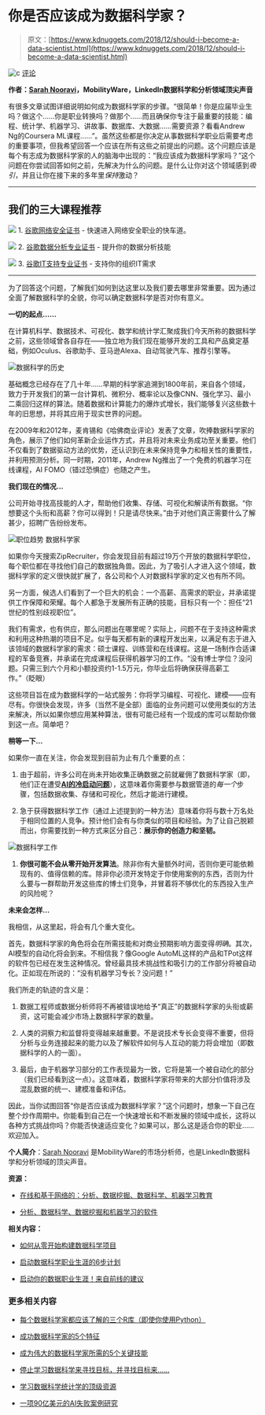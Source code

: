 # 你是否应该成为数据科学家？

> 原文：[https://www.kdnuggets.com/2018/12/should-i-become-a-data-scientist.html](https://www.kdnuggets.com/2018/12/should-i-become-a-data-scientist.html)

![c](../Images/3d9c022da2d331bb56691a9617b91b90.png) [评论](#comments)

**作者：[Sarah Nooravi](https://www.linkedin.com/in/snooravi/)，MobilityWare，LinkedIn数据科学和分析领域顶尖声音**

有很多文章试图详细说明如何成为数据科学家的步骤。“很简单！你是应届毕业生吗？做这个……你是职业转换吗？做那个……而且确保你专注于最重要的技能：编程、统计学、机器学习、讲故事、数据库、大数据……需要资源？看看Andrew Ng的Coursera ML课程……”。虽然这些都是你决定从事数据科学职业后需要考虑的重要事项，但我希望回答一个应该在所有这些之前提出的问题。这个问题应该是每个有志成为数据科学家的人的脑海中出现的：“我应该成为数据科学家吗？”这个问题在你尝试回答如何之前，先解决为什么的问题。是什么让你对这个领域感到*吸引*，并且让你在接下来的多年里*保持*激动？

* * *

## 我们的三大课程推荐

![](../Images/0244c01ba9267c002ef39d4907e0b8fb.png) 1\. [谷歌网络安全证书](https://www.kdnuggets.com/google-cybersecurity) - 快速进入网络安全职业的快车道。

![](../Images/e225c49c3c91745821c8c0368bf04711.png) 2\. [谷歌数据分析专业证书](https://www.kdnuggets.com/google-data-analytics) - 提升你的数据分析技能

![](../Images/0244c01ba9267c002ef39d4907e0b8fb.png) 3\. [谷歌IT支持专业证书](https://www.kdnuggets.com/google-itsupport) - 支持你的组织IT需求

* * *

为了回答这个问题，了解我们如何到达这里以及我们要去哪里非常重要。因为通过全面了解数据科学的全貌，你可以确定数据科学是否对你有意义。

**一切的起点……**

在计算机科学、数据技术、可视化、数学和统计学汇聚成我们今天所称的数据科学之前，这些领域曾各自存在——独立地为我们现在能够开发的工具和产品奠定基础，例如Oculus、谷歌助手、亚马逊Alexa、自动驾驶汽车、推荐引擎等。

![数据科学的历史](../Images/67faffe84165f34cd36acceb7764551a.png)

基础概念已经存在了几十年……早期的科学家追溯到1800年前，来自各个领域，致力于开发我们的第一台计算机、微积分、概率论以及像CNN、强化学习、最小二乘回归这样的算法。随着数据和计算能力的爆炸式增长，我们能够复兴这些数十年的旧思想，并将其应用于现实世界的问题。

在2009年和2012年，麦肯锡和《哈佛商业评论》发表了文章，吹捧数据科学家的角色，展示了他们如何革新企业运作方式，并且将对未来业务成功至关重要。他们不仅看到了数据驱动方法的优势，还认识到在未来保持竞争力和相关性的重要性，并利用预测分析。同一时期，2011年，Andrew Ng推出了一个免费的机器学习在线课程，AI FOMO（错过恐惧症）也随之产生。

**我们现在的情况…**

公司开始寻找高技能的人才，帮助他们收集、存储、可视化和解读所有数据。“你想要这个头衔和高薪？你可以得到！只是请尽快来。”由于对他们真正需要什么了解甚少，招聘广告纷纷发布。

![职位趋势 数据科学家](../Images/dd42a135b32d8cd990bb26fdc1c61eeb.png)

如果你今天搜索ZipRecruiter，你会发现目前有超过19万个开放的数据科学职位，每个职位都在寻找他们自己的数据独角兽。因此，为了吸引人才进入这个领域，数据科学家的定义很快就扩展了，各公司和个人对数据科学家的定义也有所不同。

另一方面，候选人们看到了一个巨大的机会：一个高薪、高需求的职业，并承诺提供工作保障和荣耀。每个人都急于发展所有正确的技能，目标只有一个：担任“21世纪的性别歧视职位”。

我们有需求，也有供应，那么问题出在哪里呢？实际上，问题不在于支持这种需求和利用这种热潮的项目不足。似乎每天都有新的课程开发出来，以满足有志于进入该领域的数据科学家的需求：硕士课程、训练营和在线课程。这是一场制作合适课程的军备竞赛，并承诺在完成课程后获得机器学习的工作。“没有博士学位？没问题。只需三到六个月和小额投资约1-1.5万元，你毕业后将确保获得高薪工作。”（眨眼）

这些项目旨在成为数据科学的一站式服务：你将学习编程、可视化、建模——应有尽有。你很快会发现，许多（当然不是全部）面临的业务问题可以使用类似的方法来解决，所以如果你想应用某种算法，很有可能已经有一个现成的库可以帮助你做到这一点。简单吧？

**稍等一下…**

如果你一直在关注，你会发现到目前为止有几个重要的点：

1.  由于超前，许多公司在尚未开始收集正确数据之前就雇佣了数据科学家（即，他们正在遭受[**AI的冷启动问题**](https://towardsdatascience.com/the-cold-start-problem-with-artificial-intelligence-49938ed3f612)），这意味着你需要参与数据管道的*每一个*步骤，包括数据收集、存储和可视化，然后才能进行建模。

1.  急于获得数据科学工作（通过上述提到的一种方法）意味着你将与数十万名处于相同位置的人竞争。预计他们会有与你类似的项目和经验。为了让自己脱颖而出，你需要找到一种方式来区分自己：**展示你的创造力和坚韧。**

![数据科学工作](../Images/5b380ff779146a5c47b199a24993cd24.png)

1.  **你很可能不会从零开始开发算法**。除非你有大量额外时间，否则你更可能依赖现有的、值得信赖的库。除非你必须开发特定于你使用案例的东西，否则为什么要与一群帮助开发这些库的博士们竞争，并冒着将不够优化的东西投入生产的风险呢？

**未来会怎样…**

我相信，从这里起，将会有几个重大变化。

首先，数据科学家的角色将会在所需技能和对商业预期影响方面变得*明确*。其次，AI模型的自动化将会到来。不相信我？像Google AutoML这样的产品和TPot这样的软件包已经在发生这种情况。曾经最具技术挑战性和吸引力的工作部分将被自动化。正如现在所说的：“没有机器学习专长？没问题！”

我们所走的轨迹的含义是：

1.  数据工程师或数据分析师将不再被错误地给予“真正”的数据科学家的头衔或薪资，这可能会减少市场上数据科学家的数量。

1.  人类的洞察力和监督将变得越来越重要。不是说技术专长会变得不重要，但将分析与业务连接起来的能力以及了解软件如何与人互动的能力将会增加（即数据科学的人的一面）。

1.  最后，由于机器学习部分的工作表现最为一致，它将是第一个被自动化的部分（我们已经看到这一点）。这意味着，数据科学家将带来的大部分价值将涉及混乱数据的统一、建模准备和评估。

因此，当你试图回答“你是否应该成为数据科学家？”这个问题时，想象一下自己在整个炒作周期中。你能看到自己在一个快速增长和不断发展的领域中成长，这将以各种方式挑战你吗？你能否快速适应变化？如果可以，那么这是适合你的职业……欢迎加入。

**个人简介**：[Sarah Nooravi](https://www.linkedin.com/in/snooravi/) 是MobilityWare的市场分析师，也是LinkedIn数据科学和分析领域的顶尖声音。

**资源：**

+   [在线和基于网络的：分析、数据挖掘、数据科学、机器学习教育](https://www.kdnuggets.com/education/online.html)

+   [分析、数据科学、数据挖掘和机器学习的软件](https://www.kdnuggets.com/software/index.html)

**相关内容：**

+   [如何从零开始构建数据科学项目](https://www.kdnuggets.com/2018/12/build-data-science-project-from-scratch.html)

+   [启动数据科学职业生涯的6步计划](https://www.kdnuggets.com/2018/12/6-step-plan-starting-data-science-career.html)

+   [启动你的数据职业生涯！来自前线的建议](https://www.kdnuggets.com/2018/12/kick-start-your-data-career.html)

### 更多相关内容

+   [每个数据科学家都应该了解的三个R库（即使你使用Python）](https://www.kdnuggets.com/2021/12/three-r-libraries-every-data-scientist-know-even-python.html)

+   [成功数据科学家的5个特征](https://www.kdnuggets.com/2021/12/5-characteristics-successful-data-scientist.html)

+   [成为伟大的数据科学家所需的5个关键技能](https://www.kdnuggets.com/2021/12/5-key-skills-needed-become-great-data-scientist.html)

+   [停止学习数据科学来寻找目标，并寻找目标来……](https://www.kdnuggets.com/2021/12/stop-learning-data-science-find-purpose.html)

+   [学习数据科学统计学的顶级资源](https://www.kdnuggets.com/2021/12/springboard-top-resources-learn-data-science-statistics.html)

+   [一项90亿美元的AI失败案例研究](https://www.kdnuggets.com/2021/12/9b-ai-failure-examined.html)
